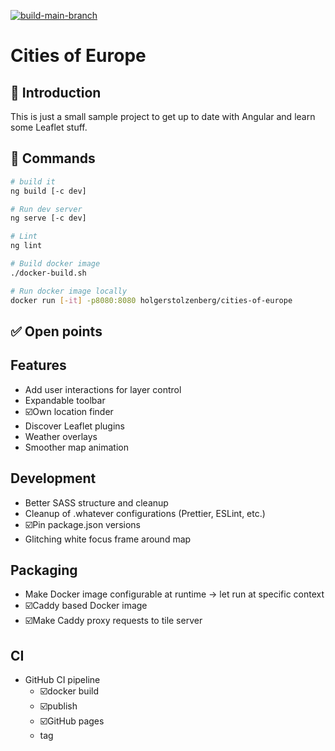 [![build-main-branch](https://github.com/holgerstolzenberg/cities-of-europe/actions/workflows/main-branch-build.yml/badge.svg?branch=main)](https://github.com/holgerstolzenberg/cities-of-europe/actions/workflows/main-branch-build.yml)

# Cities of Europe

## 🚀 Introduction

This is just a small sample project to get up to date with Angular and learn some Leaflet stuff.

## 🫡 Commands

```bash
# build it
ng build [-c dev]

# Run dev server
ng serve [-c dev]

# Lint
ng lint

# Build docker image
./docker-build.sh

# Run docker image locally
docker run [-it] -p8080:8080 holgerstolzenberg/cities-of-europe
```

## ✅ Open points

## Features

- Add user interactions for layer control
- Expandable toolbar
- ☑️Own location finder
- Discover Leaflet plugins
- Weather overlays
- Smoother map animation

## Development

- Better SASS structure and cleanup
- Cleanup of .whatever configurations (Prettier, ESLint, etc.)
- ☑️Pin package.json versions
- Glitching white focus frame around map

## Packaging

- Make Docker image configurable at runtime -> let run at specific context
- ☑️Caddy based Docker image
- ☑️Make Caddy proxy requests to tile server

## CI

- GitHub CI pipeline
  - ☑️docker build
  - ☑️publish
  - ☑️GitHub pages
  - tag

